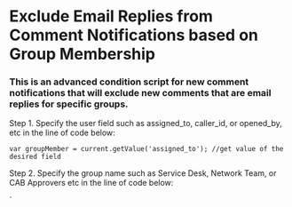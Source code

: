 # Exclude Email Replies from Comment Notifications based on Group Membership

### This is an advanced condition script for new comment notifications that will exclude new comments that are email replies for specific groups.  

Step 1.
Specify the user field such as assigned_to, caller_id, or opened_by, etc in the line of code below:

`var groupMember = current.getValue('assigned_to'); //get value of the desired field`

Step 2.
Specify the group name such as Service Desk, Network Team, or CAB Approvers etc in the line of code below:

`
